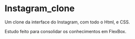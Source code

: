 # Instagram_clone

Um clone da interface do Instagram, com todo o Html, e CSS. 

Estudo feito para consolidar os conhecimentos em FlexBox.
